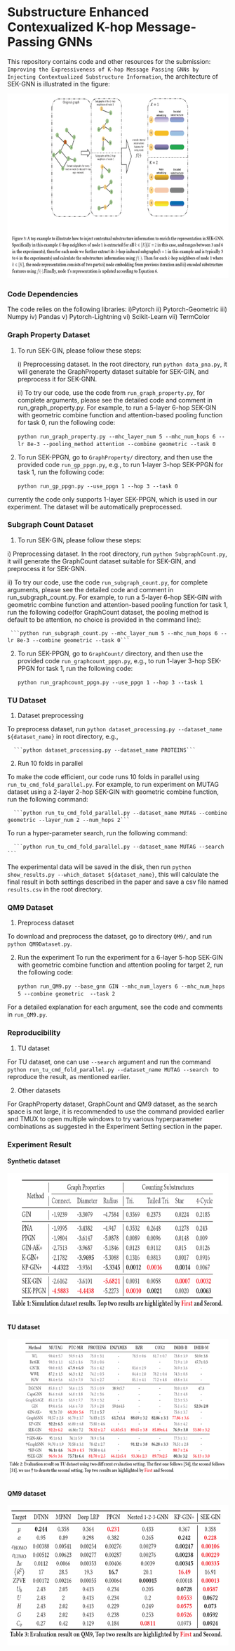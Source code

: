 # Substructure Enhanced Contexualized K-hop Message-Passing GNNs
This repository contains code and other resources for the submission: `Improving the Expressiveness of K-hop Message Passing GNNs by Injecting Contextualized Substructure Information`, the architecture of SEK-GNN is illustrated in the figure:

<img src="https://github.com/hsaduasdb23/Expressiveness_K_hop_GNNs/blob/main/sek-gnn.png" width="600" height="420" alt="SEK-GNN Architecture"/><br/>

### Code Dependencies

The code relies on the following libraries: i)Pytorch ii) Pytorch-Geometric iii) Numpy iv) Pandas v) Pytorch-Lightning vi) Scikit-Learn  vii) TermColor


### Graph Property Dataset
1. To run SEK-GIN, please follow these steps:

   i) Preprocessing dataset. In the root directory, run `python data_pna.py`, it will generate the GraphProperty dataset suitable for SEK-GIN, and preprocess it for SEK-GNN.

   ii) To try our code, use the code from `run_graph_property.py`, for complete arguments, please see the detailed code and comment in run_graph_property.py. For example, to run a 5-layer 6-hop SEK-GIN with geometric combine function and attention-based pooling function for task 0, run the following code:
     
     ```python run_graph_property.py --mhc_layer_num 5 --mhc_num_hops 6 --lr 8e-3 --pooling_method attention --combine geometric --task 0```

2. To run SEK-PPGN, go to `GraphProperty/` directory, and then use the provided code `run_gp_ppgn.py`, e.g., to run 1-layer 3-hop SEK-PPGN for task 1, run the following code:
  
    ```python run_gp_ppgn.py --use_ppgn 1 --hop 3 --task 0``` 
  
  currently the code only supports 1-layer SEK-PPGN, which is used in our experiment. The dataset will be automatically preprocessed.
  
  ### Subgraph Count Dataset
  1. To run SEK-GIN, please follow these steps:
   
   i) Preprocessing dataset. In the root directory, run `python SubgraphCount.py`, it will generate the GraphCount dataset suitable for SEK-GIN, and preprocess it for SEK-GNN.
   
   ii) To try our code, use the code `run_subgraph_count.py`, for complete arguments, please see the detailed code and comment in run_subgraph_count.py. For example, to run a 5-layer 6-hop SEK-GIN with geometric combine function and attention-based pooling function for task 1, run the following code(for GraphCount dataset, the pooling method is default to be attention, no choice is provided in the command line):
     
     ```python run_subgraph_count.py --mhc_layer_num 5 --mhc_num_hops 6 --lr 8e-3 --combine geometric --task 0```
  
  2. To run SEK-PPGN, go to `GraphCount/` directory, and then use the provided code `run_graphcount_ppgn.py`, e.g., to run 1-layer 3-hop SEK-PPGN for task 1, run the following code:
    
      ```python run_graphcount_ppgn.py --use_ppgn 1 --hop 3 --task 1``` 
      
  ### TU Dataset
  1. Dataset preprocessing
  
  To preprocess dataset, run `python dataset_processing.py --dataset_name ${dataset_name}` in root directory, e.g.,
  
      ```python dataset_processing.py --dataset_name PROTEINS``` 
  
  2. Run 10 folds in parallel
  
  To make the code efficient, our code runs 10 folds in parallel using `run_tu_cmd_fold_parallel.py`. For example, to run experiment on MUTAG dataset using a 2-layer 2-hop SEK-GIN with geometric combine function, run the following command:
  
      ```python run_tu_cmd_fold_parallel.py --dataset_name MUTAG --combine geometric --layer_num 2 --num_hops 2```
  
  To run a hyper-parameter search, run the following command:
  
      ```python run_tu_cmd_fold_parallel.py --dataset_name MUTAG --search ```
      
  The experimental data will be saved in the disk, then run `python show_results.py --which_dataset ${dataset_name}`, this will calculate the final result in both settings described in the paper and save a csv file named `results.csv` in the root directory. 


### QM9 Dataset
1. Preprocess dataset

To download and preprocess the dataset, go to directory `QM9/`, and run `python QM9Dataset.py`.

2. Run the experiment
To run the experiment for a 6-layer 5-hop SEK-GIN with geometric combine function and attention pooling for target 2, run the following code:

      ```python run_QM9.py --base_gnn GIN --mhc_num_layers 6 --mhc_num_hops 5 --combine geometric  --task 2 ```

For a detailed explanation for each argument, see the code and comments in `run_QM9.py`.


### Reproducibility
1. TU dataset

For TU dataset, one can use `--search` argument and run the command `python run_tu_cmd_fold_parallel.py --dataset_name MUTAG --search ` to reproduce the result, as mentioned earlier.

2. Other datasets

For GraphProperty dataset, GraphCount and QM9 dataset, as the search space is not large, it is recommended to use the command provided earlier and TMUX to open multiple windows to try various hyperparameter combinations as suggested in the Experiment Setting section in the paper.


### Experiment Result

#### Synthetic dataset

<img src="https://github.com/hsaduasdb23/Expressiveness_K_hop_GNNs/blob/main/gp_result.png" width="700" height="320" alt="GPGC"/><br/>

#### TU dataset

<img src="https://github.com/hsaduasdb23/Expressiveness_K_hop_GNNs/blob/main/tu_result.png" width="700" height="320" alt="GPGC"/><br/>

#### QM9 dataset

<img src="https://github.com/hsaduasdb23/Expressiveness_K_hop_GNNs/blob/main/qm9_result.png" width="700" height="320" alt="QM9"/><br/>
